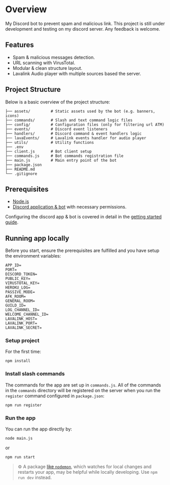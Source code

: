 # Overview 

My Discord bot to prevent spam and malicious link. This project is still under development and testing on my discord server. Any feedback is welcome. 

## Features

- Spam & malicious messages detection.
- URL scanning with VirusTotal.
- Modular & clean structure layout.
- Lavalink Audio player with multiple sources based the server.

## Project Structure
Below is a basic overview of the project structure:

```
├── assets/         # Static assets used by the bot (e.g. banners, icons)
├── commands/       # Slash and text command logic files
├── config/         # Configuration files (only for filtering url ATM)
├── events/         # Discord event listeners
├── handlers/       # Discord command & event handlers logic 
├── lavaEvents/     # Lavalink events handler for audio player
├── utils/          # Utility functions
├── .env
├── client.js       # Bot client setup
├── commands.js     # Bot commands registration file
├── main.js         # Main entry point of the bot
├── package.json
├── README.md
└── .gitignore
```
## Prerequisites

- [Node.js](https://nodejs.org/en/download/)
- [Discord application & bot](https://discord.com/developers/applications) with necessary permissions.

Configuring the discord app & bot is covered in detail in the [getting started guide](https://discord.com/developers/docs/getting-started).

## Running app locally

Before you start, ensure the prerequisites are fulfilled and you have setup the environment variables:

```
APP_ID=
PORT=
DISCORD_TOKEN=
PUBLIC_KEY=
VIRUSTOTAL_KEY=
HEROKU_LOG=
PASSIVE_MODE=
AFK_ROOM=
GENERAL_ROOM=
GUILD_ID=
LOG_CHANNEL_ID=
WELCOME_CHANNEL_ID=
LAVALINK_HOST=
LAVALINK_PORT=
LAVALINK_SECRET=
```

### Setup project

For the first time:
```
npm install
```

### Install slash commands

The commands for the app are set up in `commands.js`. All of the commands in the `commands` directory will be registered on the server when you run the `register` command configured in `package.json`:


```
npm run register
```

### Run the app

You can run the app directly by:

```
node main.js
```
or 
```
npm run start
```

> ⚙️ A package [like `nodemon`](https://github.com/remy/nodemon), which watches for local changes and restarts your app, may be helpful while locally developing. Use ```npm run dev``` instead.
